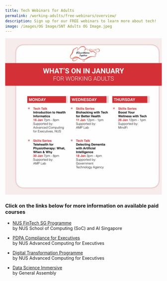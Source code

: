 ```yaml
---
title: Tech Webinars for Adults
permalink: /working-adults/free-webinars/overview/
description: Sign up for our FREE webinars to learn more about tech!
image: /images/OG Image/SNT Adults OG Image.jpeg
---
```

![Free webinars for working adults in january](/images/Jan%202023/WA_Overall_Jan2023.jpeg)


###  Click on the links below for more information on available paid courses

* [NUS FinTech SG Programme](/working-adults/fintech/nus-ace)<br>
	by NUS School of Computing (SoC) and AI Singapore

* [PDPA Compliance for Executives](/working-adults/pdpa-compliance/nus-ace)<br>
by NUS Advanced Computing for Executives

* [Digital Transformation Programme](/working-adults/digi-transformation/nus-ace)<br>
 by NUS Advanced Computing for Executives 

* [Data Science Immersive](/working-adults/paid-courses/ga-data-sci) <br>
 by General Assembly